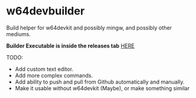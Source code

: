 # w64devbuilder
Build helper for w64devkit and possibly mingw, and possibly other mediums.

**Builder Executable is inside the releases tab** [HERE](https://github.com/Crafter-san/w64devbuilder/releases/tag/v2.0)


TODO:

* Add custom text editor.
* Add more complex commands.
* Add ability to push and pull from Github automatically and manually.
* Make it usable without w64devkit (Maybe), or make something similar
